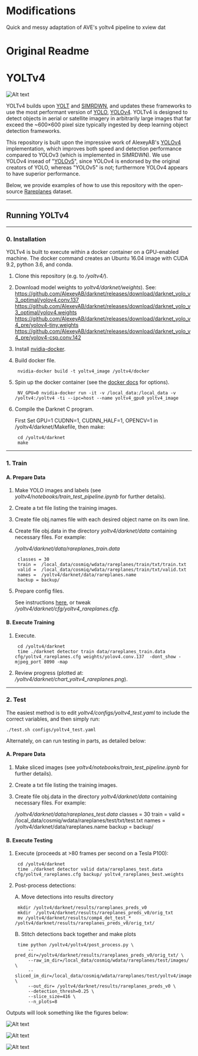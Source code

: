 # Modifications
Quick and messy adaptation of AVE's yoltv4 pipeline to xview dat

# Original Readme
# YOLTv4 # 

![Alt text](/results/__examples/header.jpg?raw=true "")
 
 YOLTv4 builds upon [YOLT]( https://github.com/avanetten/yolt) and [SIMRDWN]( https://github.com/avanetten/simrdwn), and updates these frameworks to use the most performant version of [YOLO](https://pjreddie.com/darknet/yolo/), [YOLOv4](https://github.com/AlexeyAB/darknet). YOLTv4 is designed to detect objects in aerial or satellite imagery in arbitrarily large images that far exceed the ~600×600 pixel size typically ingested by deep learning object detection frameworks.  
 
 This repository is built upon the impressive work of AlexeyAB's [YOLOv4](https://github.com/AlexeyAB/darknet) implementation, which improves both speed and detection performance compared to YOLOv3 (which is implemented in SIMRDWN). We use YOLOv4 insead of "[YOLOv5](https://github.com/ultralytics/yolov5)", since YOLOv4 is endorsed by the original creators of YOLO, whereas "YOLOv5" is not; furthermore YOLOv4 appears to have superior performance. 
 
 Below, we provide examples of how to use this repository with the open-source [Rareplanes](https://registry.opendata.aws/rareplanes/) dataset. 
 
____
## Running YOLTv4

___

### 0. Installation

YOLTv4 is built to execute within a docker container on a GPU-enabled machine.  The docker command creates an Ubuntu 16.04 image with CUDA 9.2, python 3.6, and conda.

1. Clone this repository (e.g. to _/yoltv4/_).

2. Download model weights to _yoltv4/darknet/weights_).
	See:
	    https://github.com/AlexeyAB/darknet/releases/download/darknet_yolo_v3_optimal/yolov4.conv.137
    	https://github.com/AlexeyAB/darknet/releases/download/darknet_yolo_v3_optimal/yolov4.weights
    	https://github.com/AlexeyAB/darknet/releases/download/darknet_yolo_v4_pre/yolov4-tiny.weights
        https://github.com/AlexeyAB/darknet/releases/download/darknet_yolo_v4_pre/yolov4-csp.conv.142


2. Install [nvidia-docker](https://github.com/NVIDIA/nvidia-docker).
 
3. Build docker file.

		nvidia-docker build -t yoltv4_image /yoltv4/docker
	
4. Spin up the docker container (see the [docker docs](https://docs.docker.com/engine/reference/commandline/run/) for options).

        NV_GPU=0 nvidia-docker run -it -v /local_data:/local_data -v /yoltv4:/yoltv4 -ti --ipc=host --name yoltv4_gpu0 yoltv4_image
	
5. Compile the Darknet C program.

    First Set GPU=1 CUDNN=1, CUDNN_HALF=1, OPENCV=1 in /yoltv4/darknet/Makefile, then make:
	
	    cd /yoltv4/darknet
	    make
	

___

### 1. Train

#### A. Prepare Data

1. Make YOLO images and labels (see _yoltv4/notebooks/train\_test\_pipeline.ipynb_ for further details).

2. Create a txt file listing the training images.

3. Create file obj.names file with each desired object name on its own line.

4. Create file obj.data in the directory _yoltv4/darknet/data_ containing necessary files.  For example:

	_/yoltv4/darknet/data/rareplanes\_train.data_
        
        classes = 30
        train =  /local_data/cosmiq/wdata/rareplanes/train/txt/train.txt
        valid =  /local_data/cosmiq/wdata/rareplanes/train/txt/valid.txt
        names =  /yoltv4/darknet/data/rareplanes.name
        backup = backup/

5. Prepare config files.

    See instructions [here](https://github.com/AlexeyAB/darknet#how-to-train-to-detect-your-custom-objects), or tweak _/yoltv4/darknet/cfg/yoltv4\_rareplanes.cfg_.

#### B. Execute Training
    
1. Execute.

        cd /yoltv4/darknet
	    time ./darknet detector train data/rareplanes_train.data  cfg/yoltv4_rareplanes.cfg weights/yolov4.conv.137  -dont_show -mjpeg_port 8090 -map

2. Review progress (plotted at: _/yoltv4/darknet/chart\_yoltv4\_rareplanes.png_).
  


___

### 2. Test

The easiest method is to edit _yoltv4/configs/yoltv4_test.yaml_ to include the correct variables, and then simply run:
	
	./test.sh configs/yoltv4_test.yaml

Alternately, on can run testing in parts, as detailed below:

#### A. Prepare Data

1. Make sliced images (see _yoltv4/notebooks/train\_test\_pipeline.ipynb_ for further details).

2. Create a txt file listing the training images.

3. Create file obj.data in the directory _yoltv4/darknet/data_ containing necessary files.  For example:

	_/yoltv4/darknet/data/rareplanes_test.data_
        classes = 30
        train = 
        valid =  /local_data/cosmiq/wdata/rareplanes/test/txt/test.txt
        names =  /yoltv4/darknet/data/rareplanes.name
        backup = backup/

#### B. Execute Testing


1. Execute (proceeds at >80 frames per second on a Tesla P100):

        cd /yoltv4/darknet
	    time ./darknet detector valid data/rareplanes_test.data cfg/yoltv4_rareplanes.cfg backup/ yoltv4_rareplanes_best.weights

2. Post-process detections:

	A. Move detections into results directory
    
		mkdir /yoltv4/darknet/results/rareplanes_preds_v0
		mkdir  /yoltv4/darknet/results/rareplanes_preds_v0/orig_txt
		mv /yoltv4/darknet/results/comp4_det_test_*  /yoltv4/darknet/results/rareplanes_preds_v0/orig_txt/
	B. Stitch detections back together and make plots
    
		time python /yoltv4/yoltv4/post_process.py \
		    --pred_dir=/yoltv4/darknet/results/rareplanes_preds_v0/orig_txt/ \
		    --raw_im_dir=/local_data/cosmiq/wdata/rareplanes/test/images/ \
		    --sliced_im_dir=/local_data/cosmiq/wdata/rareplanes/test/yoltv4/images_slice/ \
		    --out_dir= /yoltv4/darknet/results/rareplanes_preds_v0 \
		    --detection_thresh=0.25 \
		    --slice_size=416 \
		    --n_plots=8
		 

Outputs will look something like the figures below:

![Alt text](/results/__examples/rareplanes0.jpg?raw=true "")

![Alt text](/results/__examples/rareplanes1.jpg?raw=true "")

![Alt text](/results/__examples/rareplanes2.jpg?raw=true "")


